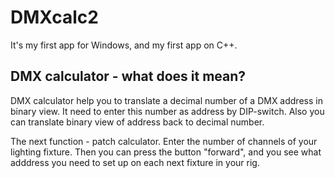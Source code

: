 # DMXcalc2

It's my first app for Windows, and my first app on C++.

## DMX calculator - what does it mean?

DMX calculator help you to translate a decimal number of a DMX address in binary view. It need to enter this number as address by DIP-switch.
Also you can translate binary view of address back to decimal number.

The next function - patch calculator. Enter the number of channels of your lighting fixture. 
Then you can press the button "forward", and you see what adddress you need to set up on each next fixture in your rig.
